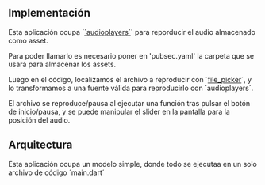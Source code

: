 ## Implementación

Esta aplicación ocupa ´[´audioplayers´](https://pub.dev/packages/audioplayers)´ para reporducir el audio almacenado como asset.

Para poder llamarlo es necesario poner en 'pubsec.yaml' la carpeta que se usará para almacenar los assets.

Luego en el código, localizamos el archivo a reproducir con ´[file_picker](https://pub.dev/packages/file_picker)´, y lo transformamos a una fuente válida para reproducirlo con ´audioplayers´.

El archivo se reproduce/pausa al ejecutar una función tras pulsar el botón de inicio/pausa, y se puede manipular el slider en la pantalla para la posición del audio.

## Arquitectura

Esta aplicación ocupa un modelo simple, donde todo se ejecutaa en un solo archivo de código ´main.dart´